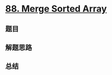 # [88. Merge Sorted Array](https://leetcode.com/problems/merge-sorted-array/)

## 题目


## 解题思路


## 总结


